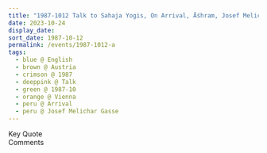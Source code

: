 ```yaml
---
title: "1987-1012 Talk to Sahaja Yogis, On Arrival, Āśhram, Josef Melichar Gasse 20, Vienna, Austria"
date: 2023-10-24
display_date: 
sort_date: 1987-10-12
permalink: /events/1987-1012-a
tags:
  - blue @ English
  - brown @ Austria
  - crimson @ 1987
  - deeppink @ Talk
  - green @ 1987-10
  - orange @ Vienna
  - peru @ Arrival
  - peru @ Josef Melichar Gasse
---
```


<wave-list>
  <list-title color="green" width="75">Key Quote</list-title>
  <list-item color="BlanchedAlmond"  width="200"></list-item>
  <list-item color="Lavender"></list-item>
  <list-item color="BlanchedAlmond"></list-item>
</wave-list>

<br>

<wave-list>
  <list-title color="green" width="75">Comments</list-title>
  <list-item color="BlanchedAlmond"  width="200"></list-item>
  <list-item color="Lavender"></list-item>
  <list-item color="BlanchedAlmond"></list-item>
</wave-list>